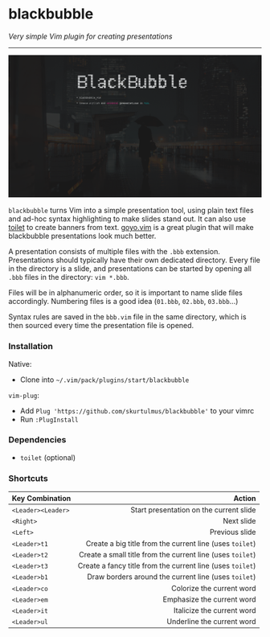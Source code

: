# blackbubble

_Very simple Vim plugin for creating presentations_

---

![](screenshot.png)

`blackbubble` turns Vim into a simple presentation tool, using plain text files and ad-hoc syntax highlighting to make slides stand out.
It can also use [toilet](https://github.com/cacalabs/toilet) to create banners from text.
[goyo.vim](https://github.com/junegunn/goyo.vim) is a great plugin that will make blackbubble presentations look much better.

A presentation consists of multiple files with the `.bbb` extension.
Presentations should typically have their own dedicated directory.
Every file in the directory is a slide, and presentations can be started by opening all `.bbb` files in the directory: `vim *.bbb`.

Files will be in alphanumeric order, so it is important to name slide files accordingly.
Numbering files is a good idea (`01.bbb`, `02.bbb`, `03.bbb`...)

Syntax rules are saved in the `bbb.vim` file in the same directory, which is then sourced every time the presentation file is opened.

### Installation

Native:

+ Clone into `~/.vim/pack/plugins/start/blackbubble`

`vim-plug`:

+ Add `Plug 'https://github.com/skurtulmus/blackbubble'` to your vimrc
+ Run `:PlugInstall`

### Dependencies

+ `toilet` (optional)

### Shortcuts

| Key Combination        | Action                                                     |
| :--------------------- | --------------------------------------:                    |
| `<Leader><Leader>`     | Start presentation on the current slide                    |
| `<Right>`              | Next slide                                                 |
| `<Left>`               | Previous slide                                             |
| `<Leader>t1`           | Create a big title from the current line (uses `toilet`)   |
| `<Leader>t2`           | Create a small title from the current line (uses `toilet`) |
| `<Leader>t3`           | Create a fancy title from the current line (uses `toilet`) |
| `<Leader>b1`           | Draw borders around the current line (uses `toilet`)       |
| `<Leader>co`           | Colorize the current word                                  |
| `<Leader>em`           | Emphasize the current word                                 |
| `<Leader>it`           | Italicize the current word                                 |
| `<Leader>ul`           | Underline the current word                                 |
